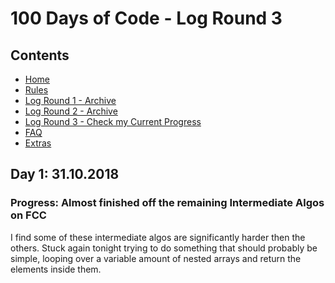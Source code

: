 # 100 Days of Code - Log Round 3

## Contents

* [Home](README.md)
* [Rules](rules.md)
* [Log Round 1 - Archive](LogR1.md)
* [Log Round 2 - Archive](LogR2.md)
* [Log Round 3 - Check my Current Progress](LogR3.md)
* [FAQ](FAQ.md)
* [Extras](Extras.md)

## Day 1: 31.10.2018

### Progress: Almost finished off the remaining Intermediate Algos on FCC

I find some of these intermediate algos are significantly harder then the others. Stuck 
again tonight trying to do something that should probably be simple, looping over a variable
amount of nested arrays and return the elements inside them. 
